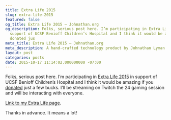 ```yaml
---
title: Extra Life 2015
slug: extra-life-2015
featured: false
og_title: Extra Life 2015 – Johnathan.org
og_description: Folks, serious post here. I’m participating in Extra Life 2015 in
  support of UCSF Benioff Children’s Hospital and I think it would be amazing if you
  donated jus
meta_title: Extra Life 2015 – Johnathan.org
meta_description: A hand-crafted technology product by Johnathan Lyman
layout: post
categories: posts
date: 2015-10-17 11:14:02.000000000 -07:00
---
```


Folks, serious post here. I’m participating in [Extra Life 2015](http://www.extra-life.org/index.cfm?fuseaction=donorDrive.participant&participantID=176691) in support of UCSF Benioff Children’s Hospital and I think it would be amazing if you [donated](http://www.extra-life.org/index.cfm?fuseaction=donorDrive.participant&participantID=176691) just a few bucks. I’ll be streaming on Twitch the 24 gaming session and will be interacting with everyone.

[Link to my Extra Life page](http://www.extra-life.org/index.cfm?fuseaction=donorDrive.participant&participantID=176691).

Thanks in advance. It means a lot!

